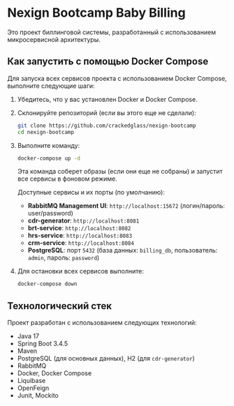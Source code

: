 # Nexign Bootcamp Baby Billing

Это проект биллинговой системы, разработанный с использованием микросервисной архитектуры.

## Как запустить с помощью Docker Compose

Для запуска всех сервисов проекта с использованием Docker Compose, выполните следующие шаги:

1.  Убедитесь, что у вас установлен Docker и Docker Compose.
2.  Склонируйте репозиторий (если вы этого еще не сделали):
    ```bash
    git clone https://github.com/crackedglass/nexign-bootcamp
    cd nexign-bootcamp
    ```
3.  Выполните команду:
    ```bash
    docker-compose up -d
    ```
    Эта команда соберет образы (если они еще не собраны) и запустит все сервисы в фоновом режиме.

    Доступные сервисы и их порты (по умолчанию):
    *   **RabbitMQ Management UI**: `http://localhost:15672` (логин/пароль: user/password)
    *   **cdr-generator**: `http://localhost:8081`
    *   **brt-service**: `http://localhost:8082`
    *   **hrs-service**: `http://localhost:8083`
    *   **crm-service**: `http://localhost:8084`
    *   **PostgreSQL**: порт `5432` (база данных: `billing_db`, пользователь: `admin`, пароль: `password`)

4.  Для остановки всех сервисов выполните:
    ```bash
    docker-compose down
    ```

## Технологический стек

Проект разработан с использованием следующих технологий:

*   Java 17
*   Spring Boot 3.4.5
*   Maven
*   PostgreSQL (для основных данных), H2 (для `cdr-generator`)
*   RabbitMQ
*   Docker, Docker Compose
*   Liquibase
*   OpenFeign
*   Junit, Mockito
